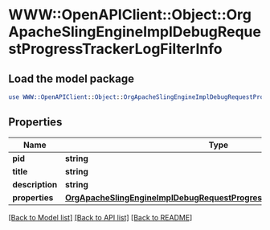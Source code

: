 # WWW::OpenAPIClient::Object::OrgApacheSlingEngineImplDebugRequestProgressTrackerLogFilterInfo

## Load the model package
```perl
use WWW::OpenAPIClient::Object::OrgApacheSlingEngineImplDebugRequestProgressTrackerLogFilterInfo;
```

## Properties
Name | Type | Description | Notes
------------ | ------------- | ------------- | -------------
**pid** | **string** |  | [optional] 
**title** | **string** |  | [optional] 
**description** | **string** |  | [optional] 
**properties** | [**OrgApacheSlingEngineImplDebugRequestProgressTrackerLogFilterProperties**](OrgApacheSlingEngineImplDebugRequestProgressTrackerLogFilterProperties.md) |  | [optional] 

[[Back to Model list]](../README.md#documentation-for-models) [[Back to API list]](../README.md#documentation-for-api-endpoints) [[Back to README]](../README.md)


